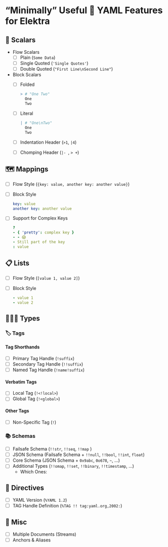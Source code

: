 # “Minimally” Useful 🐪 YAML Features for Elektra

## 📏 Scalars

- Flow Scalars
  - [ ] Plain (`Some Data`)
  - [ ] Single Quoted (`'Single Quotes'`)
  - [ ] Double Quoted (`"First Line\nSecond Line"`)
- Block Scalars
  - [ ] Folded

    ```yaml
    > # "One Two"
      One
      Two
    ```

  - [ ] Literal

    ```yaml
    | # "One\nTwo"
      One
      Two
    ```

  - [ ] Indentation Header (`>1`, `|4`)
  - [ ] Chomping Header (`|- `, `> +`)

## 🗺 Mappings

- [ ] Flow Style (`{key: value, another key: another value}`)
- [ ] Block Style

    ```yaml
    key: value
    another key: another value
    ```

- [ ] Support for Complex Keys

    ```yaml
    ?
    - { 'pretty': complex key }
    - - 😱
    - Still part of the key
    : value
    ```

## 📋 Lists

- [ ] Flow Style (`[value 1, value 2]`)
- [ ] Block Style

    ```yaml
    - value 1
    - value 2
    ```

## 🐠🐙🐶 Types

###  🏷 Tags

#### Tag Shorthands

- [ ] Primary Tag Handle (`!suffix`)
- [ ] Secondary Tag Handle (`!!suffix`)
- [ ] Named Tag Handle (`!name!suffix`)

#### Verbatim Tags

- [ ] Local Tag (`!<!local>`)
- [ ] Global Tag (`!<global>`)

#### Other Tags

- [ ] Non-Specific Tag (`!`)

### 📚 Schemas

- [ ] Failsafe Schema (`!!str`, `!!seq`, `!!map` )
- [ ] JSON Schema (Failsafe Schema  + `!!null`, `!!bool`, `!!int`, `float`)
- [ ] Core Schema (JSON Schema + `0x9abc`, `0o678`, `~`, …)
- [ ] Additional Types (`!!omap`, `!!set`, `!!binary`, `!!timestamp`, …)
  - Which Ones:

## 📢 Directives

- [ ] YAML Version (`%YAML 1.2`)
- [ ] TAG Handle Definition (`%TAG !! tag:yaml.org,2002:`)

## 🥙 Misc

- [ ] Multiple Documents (Streams)
- [ ] Anchors & Aliases
